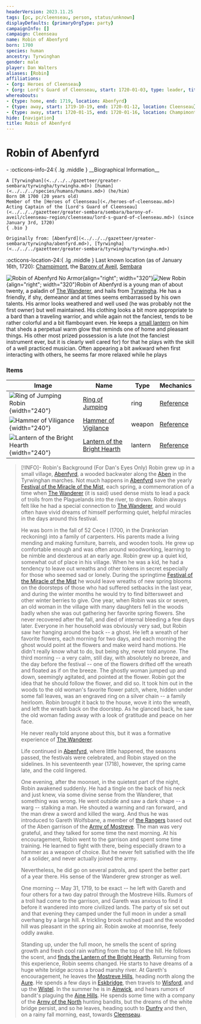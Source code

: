 ```yaml
---
headerVersion: 2023.11.25
tags: [pc, pc/cleenseau, person, status/unknown]
displayDefaults: {primaryOrgType: party}
campaignInfo: []
campaign: Cleenseau
name: Robin of Abenfyrd
born: 1700
species: human
ancestry: Tyrwinghan
gender: male
player: Dan Walters
aliases: [Robin]
affiliations:
- {org: Heroes of Cleenseau}
- {org: Lord's Guard of Cleenseau, start: 1720-01-03, type: leader, title: Acting Captain}
whereabouts:
- {type: home, end: 1719, location: Abenfyrd}
- {type: away, start: 1719-10-19, end: 1720-01-12, location: Cleenseau}
- {type: away, start: 1720-01-15, end: 1720-01-16, location: Champimont}
hide: [navigation]
title: Robin of Abenfyrd
---
```

# Robin of Abenfyrd
<div class="grid cards ext-narrow-margin ext-one-column" markdown>
- :octicons-info-24:{ .lg .middle } __Biographical Information__

    A [Tyrwinghan](<../../../gazetteer/greater-sembara/tyrwingha/tyrwingha.md>) [human](<../../../species/humans/humans.md>) (he/him)  
    Born DR 1700 (20 years old)  
    Member of the [Heroes of Cleenseau](<./heroes-of-cleenseau.md>)  
    Acting Captain of the [Lord's Guard of Cleenseau](<../../../gazetteer/greater-sembara/sembara/barony-of-aveil/cleenseau-region/cleenseau/lord-s-guard-of-cleenseau.md>) (since January 3rd, 1720)  
    { .bio }

    Originally from: [Abenfyrd](<../../../gazetteer/greater-sembara/tyrwingha/abenfyrd.md>), [Tyrwingha](<../../../gazetteer/greater-sembara/tyrwingha/tyrwingha.md>)
</div>

:octicons-location-24:{ .lg .middle } Last known location (as of January 16th, 1720): [Champimont](<../../../gazetteer/greater-sembara/sembara/barony-of-aveil/champimont.md>), the [Barony of Aveil](<../../../gazetteer/greater-sembara/sembara/barony-of-aveil/barony-of-aveil.md>), [Sembara](<../../../gazetteer/greater-sembara/sembara/sembara.md>)


![Robin of Abenfyrd No Armor](../../../assets/robin-of-abenfyrd-no-armor.png){align="right"; width="320"}![New Robin](../../../assets/new-robin.png){align="right"; width="320"}Robin of Abenfyrd is a young man of about twenty, a paladin of [The Wanderer](<../../../cosmology/gods/incorporeal-gods/mos-numena-pantheon/the-wanderer.md>), and hails from [Tyrwingha](<../../../gazetteer/greater-sembara/tyrwingha/tyrwingha.md>). He has a friendly, if shy, demeanor and at times seems embarrassed by his own talents. His armor looks weathered and well used (he was probably not the first owner) but well maintained. His clothing looks a bit more appropriate to a bard than a traveling warrior, and while again not the fanciest, tends to be rather colorful and a bit flamboyant even. He keeps a [small lantern](<../../../campaigns/cleenseau-campaign/treasure/lantern-of-the-bright-hearth.md>) on him that sheds a perpetual warm glow that reminds one of home and pleasant things. His other most prized possession is a lute (not the fanciest instrument ever, but it is clearly well cared for) for that he plays with the skill of a well practiced musician. Often appearing a bit awkward when first interacting with others, he seems far more relaxed while he plays

### Items
| Image                                             | Name                                                                                                    | Type    | Mechanics                                                                               |
| ------------------------------------------------- | ------------------------------------------------------------------------------------------------------- | ------- | --------------------------------------------------------------------------------------- |
| ![Ring of Jumping Robin](../../../assets/ring-of-jumping-robin.png){width="240"}        | [Ring of Jumping](<../../../campaigns/cleenseau-campaign/treasure/ring-of-jumping-robin.md>)                   | ring    | [Reference](https://www.dndbeyond.com/magic-items/4724-ring-of-jumping)                 |
| ![Hammer of Viligance](../../../assets/hammer-of-viligance.png){width="240"}          | [Hammer of Vigilance](<../../../campaigns/cleenseau-campaign/treasure/hammer-of-vigilance.md>)                   | weapon  | [Reference](https://www.dndbeyond.com/magic-items/7813717-hammer-of-vigilance)          |
| ![Lantern of the Bright Hearth](../../../assets/lantern-of-the-bright-hearth.png){width="240"} | [Lantern of the Bright Hearth](<../../../campaigns/cleenseau-campaign/treasure/lantern-of-the-bright-hearth.md>) | lantern | [Reference](https://www.dndbeyond.com/magic-items/5477138-lantern-of-the-bright-hearth) |



> [!INFO]- Robin's Background (For Dan's Eyes Only)
> Robin grew up in a small village, [Abenfyrd](<../../../gazetteer/greater-sembara/tyrwingha/abenfyrd.md>), a wooded backwater along the [Aben](<../../../gazetteer/greater-sembara/rivers/aben-watershed/aben.md>) in the Tyrwinghan marches. Not much happens in [Abenfyrd](<../../../gazetteer/greater-sembara/tyrwingha/abenfyrd.md>) save the yearly [Festival of the Miracle of the Mist](<../../../time/holidays-and-festivals/festival-of-the-miracle-of-the-mist.md>), each spring, a commemoration of a time when [The Wanderer](<../../../cosmology/gods/incorporeal-gods/mos-numena-pantheon/the-wanderer.md>) (it is said) used dense mists to lead a pack of trolls from the Plaguelands into the river, to drown. Robin always felt like he had a special connection to [The Wanderer](<../../../cosmology/gods/incorporeal-gods/mos-numena-pantheon/the-wanderer.md>), and would often have vivid dreams of himself performing quiet, helpful miracles in the days around this festival.  
> 
> He was born in the fall of 52 Cece I (1700, in the Drankorian reckoning) into a family of carpenters. His parents made a living mending and making furniture, barrels, and wooden tools. He grew up comfortable enough and was often around woodworking, learning to be nimble and dexterous at an early age. Robin grew up a quiet kid, somewhat out of place in his village. When he was a kid, he had a tendency to leave out wreaths and other tokens in secret especially for those who seemed sad or lonely. During the springtime [Festival of the Miracle of the Mist](<../../../time/holidays-and-festivals/festival-of-the-miracle-of-the-mist.md>) he would leave wreaths of new spring blooms on the doorsteps of those who had suffered setbacks in the last year, and during the winter months he would try to find bittersweet and other winter berries to give.  One year, when Robin was six or seven, an old woman in the village with many daughters fell in the woods badly when she was out gathering her favorite spring flowers. She never recovered after the fall, and died of internal bleeding a few days later. Everyone in her household was obviously very sad, but Robin saw her hanging around the back -- a ghost. He left a wreath of her favorite flowers, each morning for two days, and each morning the ghost would point at the flowers and make weird hand motions. He didn't really know what to do, but being shy, never told anyone. The third morning -- a very calm, still day, with absolutely no breeze, and the day before the festival -- one of the flowers drifted off the wreath and floated as if on the breeze. The ghostly woman jumped up and down, seemingly agitated, and pointed at the flower. Robin got the idea that he should follow the flower, and did so. It took him out in the woods to the old woman's favorite flower patch, where, hidden under some fall leaves, was an engraved ring on a silver chain -- a family heirloom. Robin brought it back to the house, wove it into the wreath, and left the wreath back on the doorstep. As he glanced back, he saw the old woman fading away with a look of gratitude and peace on her face.  
> 
> He never really told anyone about this, but it was a formative experience of [The Wanderer](<../../../cosmology/gods/incorporeal-gods/mos-numena-pantheon/the-wanderer.md>).  
> 
> Life continued in [Abenfyrd](<../../../gazetteer/greater-sembara/tyrwingha/abenfyrd.md>), where little happened, the seasons passed, the festivals were celebrated, and Robin stayed on the sidelines. In his seventeenth year (1718), however, the spring came late, and the cold lingered. 
> 
> One evening, after the moonset, in the quietest part of the night, Robin awakened suddenly. He had a tingle on the back of his neck and just knew, via some divine sense from the Wanderer, that something was wrong. He went outside and saw a dark shape -- a warg -- stalking a man. He shouted a warning and ran forward, and the man drew a sword and killed the warg. And thus he was introduced to Gareth Wolfsbane, a member of [the Rangers](<../../../groups/the-rangers.md>) based out of the Aben garrison of the [Army of Mostreve](<../../../groups/sembaran-army/army-of-mostreve.md>). The man was very grateful, and they talked for some time the next morning. At his encouragement, Robin went to the garrison and spent some time training. He learned to fight with there, being especially drawn to a hammer as a weapon of choice. But he never felt satisfied with the life of a solider, and never actually joined the army. 
> 
> Nevertheless, he did go on several patrols, and spent the better part of a year there. His sense of the Wanderer grew stronger as well.
> 
> One morning -- May 31, 1719, to be exact -- he left with Gareth and four others for a two day patrol through the Mostreve Hills. Rumors of a troll had come to the garrison, and Gareth was anxious to find it before it wandered into more civilized lands. The party of six set out and that evening they camped under the full moon in under a small overhang by a large hill. A trickling brook rushed past and the wooded hill was pleasant in the spring air. Robin awoke at moonrise, feely oddly awake. 
> 
> Standing up, under the full moon, he smells the scent of spring growth and fresh cool rain wafting from the top of the hill. He follows the scent, and [finds the Lantern of the Bright Hearth](<../../../campaigns/cleenseau-campaign/treasure/lantern-of-the-bright-hearth.md>). Returning from this experience, Robin seems changed. He starts to have dreams of a huge white bridge across a broad marshy river. At Gareth's encouragement, he leaves the [Mostreve Hills](<../../../gazetteer/greater-sembara/mostreve-hills.md>), heading north along the [Aure](<../../../gazetteer/greater-sembara/rivers/wistel-enst-watershed/aure.md>). He spends a few days in [Eskbridge](<../../../gazetteer/greater-sembara/sembara/heartlands/eskbridge.md>), then travels to [Wisford](<../../../gazetteer/greater-sembara/sembara/heartlands/wisford.md>), and up the [Wistel](<../../../gazetteer/greater-sembara/rivers/wistel-enst-watershed/wistel.md>). In the summer he is in [Ainwick](<../../../gazetteer/greater-sembara/sembara/barony-of-ainwick/ainwick.md>), and hears rumors of bandit's plaguing the [Aine Hills](<../../../gazetteer/greater-sembara/sembara/aine-hills.md>). He spends some time with a company of the [Army of the North](<../../../groups/sembaran-army/army-of-the-north.md>) hunting bandits, but the dreams of the white bridge persist, and so he leaves, heading south to [Dunfry](<../../../gazetteer/greater-sembara/sembara/western-marches/dunfry.md>) and then, on a rainy fall morning, east, towards [Cleenseau](<../../../gazetteer/greater-sembara/sembara/barony-of-aveil/cleenseau-region/cleenseau/cleenseau.md>).
